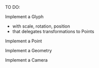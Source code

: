 TO DO:

Implement a Glyph
- with scale, rotation, position
- that delegates transformations to Points

Implement a Point

Implement a Geometry

Implement a Camera